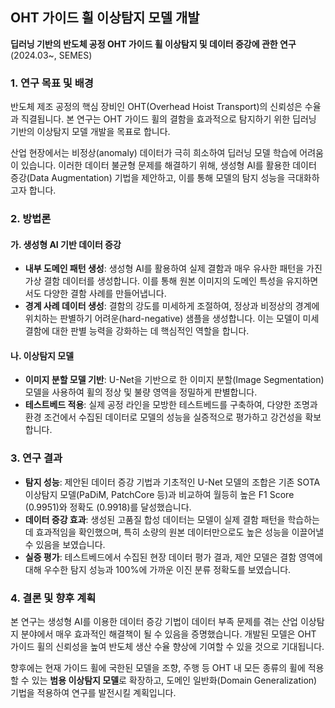 ## OHT 가이드 휠 이상탐지 모델 개발

**딥러닝 기반의 반도체 공정 OHT 가이드 휠 이상탐지 및 데이터 증강에 관한 연구** (2024.03~, SEMES)

### 1. 연구 목표 및 배경

반도체 제조 공정의 핵심 장비인 OHT(Overhead Hoist Transport)의 신뢰성은 수율과 직결됩니다. 본 연구는 OHT 가이드 휠의 결함을 효과적으로 탐지하기 위한 딥러닝 기반의 이상탐지 모델 개발을 목표로 합니다.

산업 현장에서는 비정상(anomaly) 데이터가 극히 희소하여 딥러닝 모델 학습에 어려움이 있습니다. 이러한 데이터 불균형 문제를 해결하기 위해, 생성형 AI를 활용한 데이터 증강(Data Augmentation) 기법을 제안하고, 이를 통해 모델의 탐지 성능을 극대화하고자 합니다.

### 2. 방법론

#### 가. 생성형 AI 기반 데이터 증강

-   **내부 도메인 패턴 생성**: 생성형 AI를 활용하여 실제 결함과 매우 유사한 패턴을 가진 가상 결함 데이터를 생성합니다. 이를 통해 원본 이미지의 도메인 특성을 유지하면서도 다양한 결함 사례를 만들어냅니다.
-   **경계 사례 데이터 생성**: 결함의 강도를 미세하게 조절하여, 정상과 비정상의 경계에 위치하는 판별하기 어려운(hard-negative) 샘플을 생성합니다. 이는 모델이 미세 결함에 대한 판별 능력을 강화하는 데 핵심적인 역할을 합니다.

#### 나. 이상탐지 모델

-   **이미지 분할 모델 기반**: U-Net을 기반으로 한 이미지 분할(Image Segmentation) 모델을 사용하여 휠의 정상 및 불량 영역을 정밀하게 판별합니다.
-   **테스트베드 적용**: 실제 공정 라인을 모방한 테스트베드를 구축하여, 다양한 조명과 환경 조건에서 수집된 데이터로 모델의 성능을 실증적으로 평가하고 강건성을 확보합니다.

### 3. 연구 결과

-   **탐지 성능**: 제안된 데이터 증강 기법과 기초적인 U-Net 모델의 조합은 기존 SOTA 이상탐지 모델(PaDiM, PatchCore 등)과 비교하여 월등히 높은 F1 Score (0.9951)와 정확도 (0.9918)를 달성했습니다.
-   **데이터 증강 효과**: 생성된 고품질 합성 데이터는 모델이 실제 결함 패턴을 학습하는 데 효과적임을 확인했으며, 특히 소량의 원본 데이터만으로도 높은 성능을 이끌어낼 수 있음을 보였습니다.
-   **실증 평가**: 테스트베드에서 수집된 현장 데이터 평가 결과, 제안 모델은 결함 영역에 대해 우수한 탐지 성능과 100%에 가까운 이진 분류 정확도를 보였습니다.

### 4. 결론 및 향후 계획

본 연구는 생성형 AI를 이용한 데이터 증강 기법이 데이터 부족 문제를 겪는 산업 이상탐지 분야에서 매우 효과적인 해결책이 될 수 있음을 증명했습니다. 개발된 모델은 OHT 가이드 휠의 신뢰성을 높여 반도체 생산 수율 향상에 기여할 수 있을 것으로 기대됩니다.

향후에는 현재 가이드 휠에 국한된 모델을 조향, 주행 등 OHT 내 모든 종류의 휠에 적용할 수 있는 **범용 이상탐지 모델**로 확장하고, 도메인 일반화(Domain Generalization) 기법을 적용하여 연구를 발전시킬 계획입니다.
